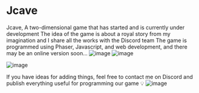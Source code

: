 # Jcave
Jcave, A two-dimensional game that has started and is currently under development The idea of the game is about a royal story from my imagination and I share all the works with the Discord team The game is programmed using Phaser, Javascript, and web development, and there may be an online version soon...
![image](https://user-images.githubusercontent.com/74735976/168589013-06b0ffeb-cb74-412c-bf83-31a29c8b3ebd.png)
![image](https://user-images.githubusercontent.com/74735976/174438575-4aea5ee2-381c-47f1-894f-edad82c0ad22.png)

![image](https://user-images.githubusercontent.com/74735976/169404069-0b147e6e-9edb-44a7-94f0-20cc64776627.png)

If you have ideas for adding things, feel free to contact me on Discord and publish everything useful for programming our game 💡
![image](https://user-images.githubusercontent.com/74735976/168589248-4fb1f07c-c8fe-4e9f-a6ad-6e30962b007d.png)
